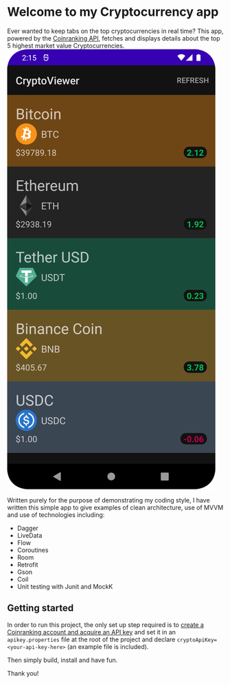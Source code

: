 # Welcome to my Cryptocurrency app

Ever wanted to keep tabs on the top cryptocurrencies in real time? This app, powered by
the [Coinranking API](https://developers.coinranking.com/api), fetches and displays details about
the top 5 highest market value Cryptocurrencies.
![CryptoViewer home screen screenshot](Screenshot_20220428_150311.png "CryptoViewer home screen screenshot")

Written purely for the purpose of demonstrating my coding style, I have written this simple app to
give examples of clean architecture, use of MVVM and use of technologies including:

- Dagger
- LiveData
- Flow
- Coroutines
- Room
- Retrofit
- Gson
- Coil
- Unit testing with Junit and MockK

## Getting started

In order to run this project, the only set up step required is
to [create a Coinranking account and acquire an API key](https://developers.coinranking.com/create-account)
and set it in an `apikey.properties` file at the root of the project and
declare `cryptoApiKey=<your-api-key-here>` (an example file is included).

Then simply build, install and have fun.

Thank you!